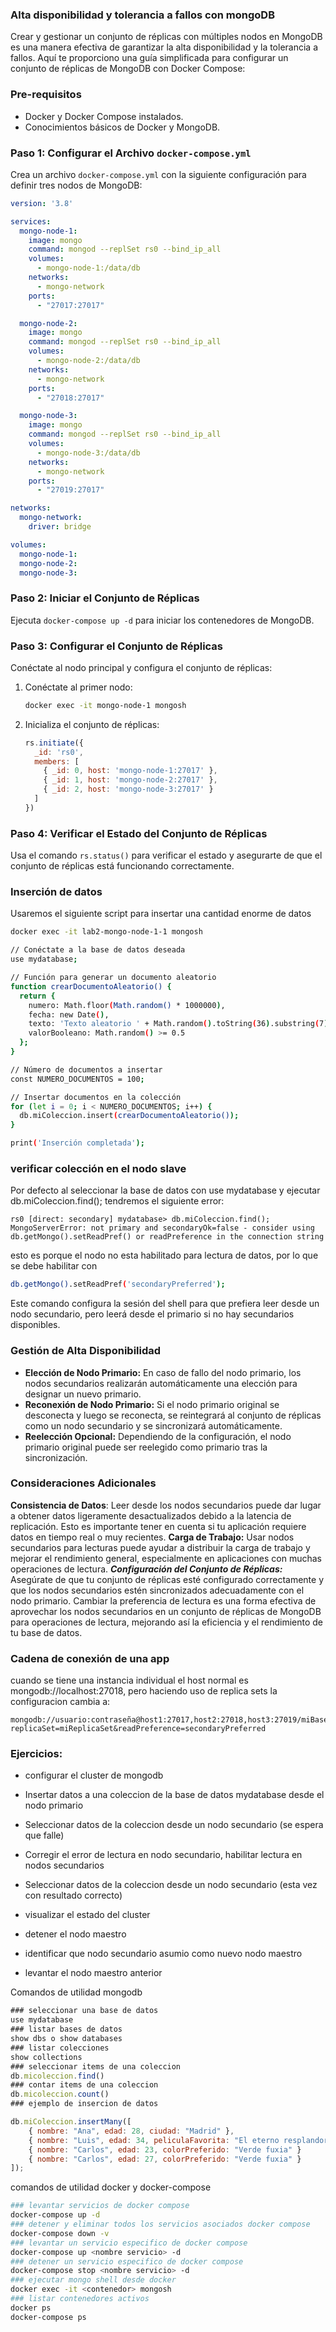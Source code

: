 ### Alta disponibilidad y tolerancia a fallos con mongoDB

Crear y gestionar un conjunto de réplicas con múltiples nodos en MongoDB es una manera efectiva de garantizar la alta disponibilidad y la tolerancia a fallos. Aquí te proporciono una guía simplificada para configurar un conjunto de réplicas de MongoDB con Docker Compose:

### Pre-requisitos
- Docker y Docker Compose instalados.
- Conocimientos básicos de Docker y MongoDB.

### Paso 1: Configurar el Archivo `docker-compose.yml`
Crea un archivo `docker-compose.yml` con la siguiente configuración para definir tres nodos de MongoDB:

```yaml
version: '3.8'

services:
  mongo-node-1:
    image: mongo
    command: mongod --replSet rs0 --bind_ip_all
    volumes:
      - mongo-node-1:/data/db
    networks:
      - mongo-network
    ports:
      - "27017:27017"

  mongo-node-2:
    image: mongo
    command: mongod --replSet rs0 --bind_ip_all
    volumes:
      - mongo-node-2:/data/db
    networks:
      - mongo-network
    ports:
      - "27018:27017"

  mongo-node-3:
    image: mongo
    command: mongod --replSet rs0 --bind_ip_all
    volumes:
      - mongo-node-3:/data/db
    networks:
      - mongo-network
    ports:
      - "27019:27017"

networks:
  mongo-network:
    driver: bridge

volumes:
  mongo-node-1:
  mongo-node-2:
  mongo-node-3:
```

### Paso 2: Iniciar el Conjunto de Réplicas
Ejecuta `docker-compose up -d` para iniciar los contenedores de MongoDB.

### Paso 3: Configurar el Conjunto de Réplicas
Conéctate al nodo principal y configura el conjunto de réplicas:

1. Conéctate al primer nodo:
   ```bash
   docker exec -it mongo-node-1 mongosh
   ```

2. Inicializa el conjunto de réplicas:
   ```javascript
   rs.initiate({
     _id: 'rs0',
     members: [
       { _id: 0, host: 'mongo-node-1:27017' },
       { _id: 1, host: 'mongo-node-2:27017' },
       { _id: 2, host: 'mongo-node-3:27017' }
     ]
   })
   ```

### Paso 4: Verificar el Estado del Conjunto de Réplicas
Usa el comando `rs.status()` para verificar el estado y asegurarte de que el conjunto de réplicas está funcionando correctamente.


### Inserción de datos

Usaremos el siguiente script para insertar una cantidad enorme de datos
```bash
docker exec -it lab2-mongo-node-1-1 mongosh
```
```bash
// Conéctate a la base de datos deseada
use mydatabase;

// Función para generar un documento aleatorio
function crearDocumentoAleatorio() {
  return {
    numero: Math.floor(Math.random() * 1000000),
    fecha: new Date(),
    texto: 'Texto aleatorio ' + Math.random().toString(36).substring(7),
    valorBooleano: Math.random() >= 0.5
  };
}

// Número de documentos a insertar
const NUMERO_DOCUMENTOS = 100;

// Insertar documentos en la colección
for (let i = 0; i < NUMERO_DOCUMENTOS; i++) {
  db.miColeccion.insert(crearDocumentoAleatorio());
}

print('Inserción completada');

```

### verificar colección en el nodo slave
Por defecto al seleccionar la base de datos con use mydatabase y ejecutar  db.miColeccion.find(); tendremos el siguiente error:
```shell
rs0 [direct: secondary] mydatabase> db.miColeccion.find();
MongoServerError: not primary and secondaryOk=false - consider using db.getMongo().setReadPref() or readPreference in the connection string
```
esto es porque el nodo no esta habilitado para lectura de datos, por lo que se debe habilitar con

```bash
db.getMongo().setReadPref('secondaryPreferred');
```
Este comando configura la sesión del shell para que prefiera leer desde un nodo secundario, pero leerá desde el primario si no hay secundarios disponibles.


### Gestión de Alta Disponibilidad

- **Elección de Nodo Primario:** En caso de fallo del nodo primario, los nodos secundarios realizarán automáticamente una elección para designar un nuevo primario.
- **Reconexión de Nodo Primario:** Si el nodo primario original se desconecta y luego se reconecta, se reintegrará al conjunto de réplicas como un nodo secundario y se sincronizará automáticamente.
- **Reelección Opcional:** Dependiendo de la configuración, el nodo primario original puede ser reelegido como primario tras la sincronización.

### Consideraciones Adicionales

**Consistencia de Datos**: Leer desde los nodos secundarios puede dar lugar a obtener datos ligeramente desactualizados debido a la latencia de replicación. Esto es importante tener en cuenta si tu aplicación requiere datos en tiempo real o muy recientes.
**Carga de Trabajo:** Usar nodos secundarios para lecturas puede ayudar a distribuir la carga de trabajo y mejorar el rendimiento general, especialmente en aplicaciones con muchas operaciones de lectura.
***Configuración del Conjunto de Réplicas:*** Asegúrate de que tu conjunto de réplicas esté configurado correctamente y que los nodos secundarios estén sincronizados adecuadamente con el nodo primario.
Cambiar la preferencia de lectura es una forma efectiva de aprovechar los nodos secundarios en un conjunto de réplicas de MongoDB para operaciones de lectura, mejorando así la eficiencia y el rendimiento de tu base de datos.


### Cadena de conexión de una app

cuando se tiene una instancia individual el host normal es mongodb://localhost:27018, pero haciendo uso de replica sets la configuracion cambia a:

```shell
mongodb://usuario:contraseña@host1:27017,host2:27018,host3:27019/miBaseDeDatos?replicaSet=miReplicaSet&readPreference=secondaryPreferred
```

### Ejercicios:


- configurar el cluster de mongodb

- Insertar datos a una coleccion de la base de datos mydatabase desde el nodo primario

- Seleccionar datos de la coleccion desde un nodo secundario (se espera que falle)

- Corregir el error de lectura en nodo secundario, habilitar lectura en nodos secundarios

- Seleccionar datos de la coleccion desde un nodo secundario (esta vez con resultado correcto)

- visualizar el estado del cluster

- detener el nodo maestro

- identificar que nodo secundario asumio como nuevo nodo maestro

- levantar el nodo maestro anterior




Comandos de utilidad mongodb
```javascript
### seleccionar una base de datos
use mydatabase
### listar bases de datos
show dbs o show databases
### listar colecciones
show collections
### seleccionar items de una coleccion
db.micoleccion.find()
### contar items de una coleccion
db.micoleccion.count()
### ejemplo de insercion de datos

db.miColeccion.insertMany([
    { nombre: "Ana", edad: 28, ciudad: "Madrid" },
    { nombre: "Luis", edad: 34, peliculaFavorita: "El eterno resplandor de una mente sin recuerdos" },
    { nombre: "Carlos", edad: 23, colorPreferido: "Verde fuxia" }
    { nombre: "Carlos", edad: 27, colorPreferido: "Verde fuxia" }
]);


```

comandos de utilidad docker y docker-compose

```bash
### levantar servicios de docker compose
docker-compose up -d
### detener y eliminar todos los servicios asociados docker compose
docker-compose down -v
### levantar un servicio especifico de docker compose
docker-compose up <nombre servicio> -d
### detener un servicio especifico de docker compose
docker-compose stop <nombre servicio> -d
### ejecutar mongo shell desde docker
docker exec -it <contenedor> mongosh
### listar contenedores activos
docker ps
docker-compose ps

```